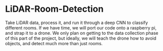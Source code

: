 # LiDAR-Room-Detection
 Take LiDAR data, process it, and run it through a deep CNN to classify different rooms. If we have time, we will port our code onto a raspberry pi, and strap it to a drone. We only plan on getting to the data collection phase of this part of the project, but ideally, we will teach the drone how to avoid objects, and detect much more than just rooms.
